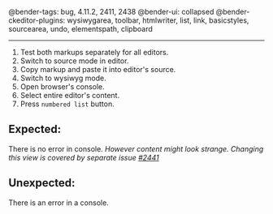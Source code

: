 @bender-tags: bug, 4.11.2, 2411, 2438
@bender-ui: collapsed
@bender-ckeditor-plugins: wysiwygarea, toolbar, htmlwriter, list, link, basicstyles, sourcearea, undo, elementspath, clipboard

----
1. Test both markups separately for all editors.
2. Switch to source mode in editor.
3. Copy markup and paste it into editor's source.
4. Switch to wysiwyg mode.
5. Open browser's console.
6. Select entire editor's content.
7. Press `numbered list` button.

## Expected:
There is no error in console.
_However content might look strange. Changing this view is covered by separate issue [#2441](https://github.com/ckeditor/ckeditor-dev/issues/2441)_

## Unexpected:
There is an error in a console.
